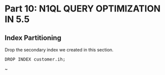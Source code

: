 # Part 10: N1QL QUERY OPTIMIZATION IN 5.5
  
## Index Partitioning

Drop the secondary index we created in this section.

<pre id="example">
DROP INDEX customer.ih;
</pre>
~        
